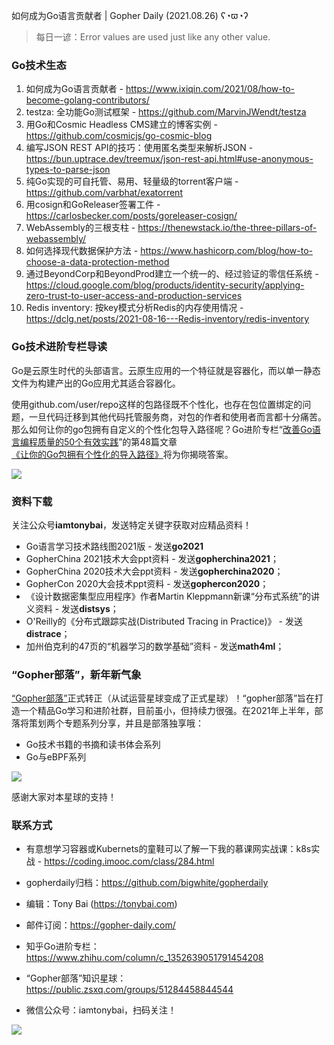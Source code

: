 如何成为Go语言贡献者  | Gopher Daily (2021.08.26) ʕ◔ϖ◔ʔ

>每日一谚：Error values are used just like any other value.

### Go技术生态

1. 如何成为Go语言贡献者 - https://www.ixiqin.com/2021/08/how-to-become-golang-contributors/
2. testza: 全功能Go测试框架 - https://github.com/MarvinJWendt/testza
3. 用Go和Cosmic Headless CMS建立的博客实例 - https://github.com/cosmicjs/go-cosmic-blog
4. 编写JSON REST API的技巧：使用匿名类型来解析JSON - https://bun.uptrace.dev/treemux/json-rest-api.html#use-anonymous-types-to-parse-json
5. 纯Go实现的可自托管、易用、轻量级的torrent客户端 - https://github.com/varbhat/exatorrent
6. 用cosign和GoReleaser签署工件 - https://carlosbecker.com/posts/goreleaser-cosign/
7. WebAssembly的三根支柱 - https://thenewstack.io/the-three-pillars-of-webassembly/
8. 如何选择现代数据保护方法 - https://www.hashicorp.com/blog/how-to-choose-a-data-protection-method
9. 通过BeyondCorp和BeyondProd建立一个统一的、经过验证的零信任系统 - https://cloud.google.com/blog/products/identity-security/applying-zero-trust-to-user-access-and-production-services
10. Redis inventory: 按key模式分析Redis的内存使用情况 -  https://dclg.net/posts/2021-08-16---Redis-inventory/redis-inventory

### Go技术进阶专栏导读

Go是云原生时代的头部语言。云原生应用的一个特征就是容器化，而以单一静态文件为构建产出的Go应用尤其适合容器化。

使用github.com/user/repo这样的包路径既不个性化，也存在包位置绑定的问题，一旦代码迁移到其他代码托管服务商，对包的作者和使用者而言都十分痛苦。那么如何让你的go包拥有自定义的个性化包导入路径呢？Go进阶专栏“[改善Go语⾔编程质量的50个有效实践](https://mp.weixin.qq.com/s/RThCEQOdytQxwrMP7XRTRw)”的第48篇文章[《让你的Go包拥有个性化的导入路径》](https://www.imooc.com/read/87/article/2478)将为你揭晓答案。

![](http://image.tonybai.com/img/202011/go-column-pgo-with-qr-and-text.png)


### 资料下载

关注公众号**iamtonybai**，发送特定关键字获取对应精品资料！

* Go语言学习技术路线图2021版 - 发送**go2021**
* GopherChina 2021技术大会ppt资料 - 发送**gopherchina2021**；
* GopherChina 2020技术大会ppt资料 - 发送**gopherchina2020**；
* GopherCon 2020大会技术ppt资料 - 发送**gophercon2020**；
* 《设计数据密集型应用程序》作者Martin Kleppmann新课“分布式系统”的讲义资料 - 发送**distsys**；
* O'Reilly的《分布式跟踪实战(Distributed Tracing in Practice)》 - 发送**distrace**；
* 加州伯克利的47页的“机器学习的数学基础”资料 - 发送**math4ml**；

### “Gopher部落”，新年新气象

[“Gopher部落”](https://mp.weixin.qq.com/s/jUqAL7hf2GmMun64BJufEA)正式转正（从试运营星球变成了正式星球）！“gopher部落”旨在打造一个精品Go学习和进阶社群，目前虽小，但持续力很强。在2021年上半年，部落将策划两个专题系列分享，并且是部落独享哦：

* Go技术书籍的书摘和读书体会系列
* Go与eBPF系列

![](http://image.tonybai.com/img/202103/gopher-tribe-zsxq-card.png)

感谢大家对本星球的支持！

### 联系方式

* 有意想学习容器或Kubernets的童鞋可以了解一下我的慕课网实战课：k8s实战 - https://coding.imooc.com/class/284.html
* gopherdaily归档：https://github.com/bigwhite/gopherdaily

* 编辑：Tony Bai (https://tonybai.com)
* 邮件订阅：https://gopher-daily.com/
* 知乎Go进阶专栏：https://www.zhihu.com/column/c_1352639051791454208
* “Gopher部落”知识星球：https://public.zsxq.com/groups/51284458844544
* 微信公众号：iamtonybai，扫码关注！

![](http://image.tonybai.com/img/202011/qrcode_for_iamtonybai.jpg)

